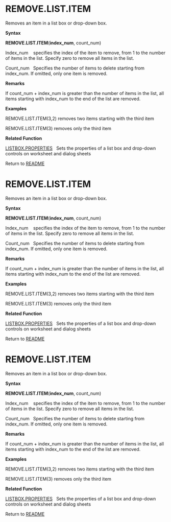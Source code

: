 # REMOVE.LIST.ITEM

Removes an item in a list box or drop-down box.

**Syntax**

**REMOVE.LIST.ITEM**(**index\_num**, count\_num)

Index\_num&nbsp;&nbsp;&nbsp;&nbsp;specifies the index of the item to
remove, from 1 to the number of items in the list. Specify zero to
remove all items in the list.

Count\_num&nbsp;&nbsp; Specifies the number of items to delete starting
from index\_num. If omitted, only one item is removed.

**Remarks**

If count\_num + index\_num is greater than the number of items in the
list, all items starting with index\_num to the end of the list are
removed.

**Examples**

REMOVE.LIST.ITEM(3,2) removes two items starting with the third item

REMOVE.LIST.ITEM(3) removes only the third item

**Related Function**

[LISTBOX.PROPERTIES](LISTBOX.PROPERTIES.md)&nbsp;&nbsp;&nbsp;Sets the properties of a list box
and drop-down controls on worksheet and dialog sheets



Return to [README](README.md#R)

# REMOVE.LIST.ITEM

Removes an item in a list box or drop-down box.

**Syntax**

**REMOVE.LIST.ITEM**(**index\_num**, count\_num)

Index\_num&nbsp;&nbsp;&nbsp;&nbsp;specifies the index of the item to
remove, from 1 to the number of items in the list. Specify zero to
remove all items in the list.

Count\_num&nbsp;&nbsp; Specifies the number of items to delete starting
from index\_num. If omitted, only one item is removed.

**Remarks**

If count\_num + index\_num is greater than the number of items in the
list, all items starting with index\_num to the end of the list are
removed.

**Examples**

REMOVE.LIST.ITEM(3,2) removes two items starting with the third item

REMOVE.LIST.ITEM(3) removes only the third item

**Related Function**

[LISTBOX.PROPERTIES](LISTBOX.PROPERTIES.md)&nbsp;&nbsp;&nbsp;Sets the properties of a list box
and drop-down controls on worksheet and dialog sheets



Return to [README](README.md#R)

# REMOVE.LIST.ITEM

Removes an item in a list box or drop-down box.

**Syntax**

**REMOVE.LIST.ITEM**(**index\_num**, count\_num)

Index\_num&nbsp;&nbsp;&nbsp;&nbsp;specifies the index of the item to
remove, from 1 to the number of items in the list. Specify zero to
remove all items in the list.

Count\_num&nbsp;&nbsp; Specifies the number of items to delete starting
from index\_num. If omitted, only one item is removed.

**Remarks**

If count\_num + index\_num is greater than the number of items in the
list, all items starting with index\_num to the end of the list are
removed.

**Examples**

REMOVE.LIST.ITEM(3,2) removes two items starting with the third item

REMOVE.LIST.ITEM(3) removes only the third item

**Related Function**

[LISTBOX.PROPERTIES](LISTBOX.PROPERTIES.md)&nbsp;&nbsp;&nbsp;Sets the properties of a list box
and drop-down controls on worksheet and dialog sheets



Return to [README](README.md#R)

